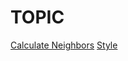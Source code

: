 # TOPIC

[Calculate Neighbors](https://github.com/galiii/minesweeper/tree/calculate-neighbors-1/src)
[Style](https://github.com/galiii/minesweeper/tree/style/src)
